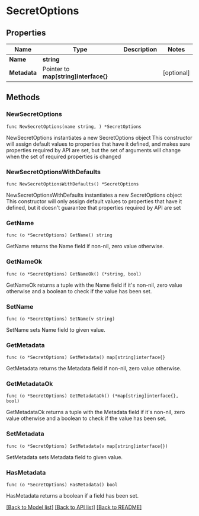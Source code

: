 # SecretOptions

## Properties

Name | Type | Description | Notes
------------ | ------------- | ------------- | -------------
**Name** | **string** |  |
**Metadata** | Pointer to **map[string]interface{}** |  | [optional]

## Methods

### NewSecretOptions

`func NewSecretOptions(name string, ) *SecretOptions`

NewSecretOptions instantiates a new SecretOptions object
This constructor will assign default values to properties that have it defined,
and makes sure properties required by API are set, but the set of arguments
will change when the set of required properties is changed

### NewSecretOptionsWithDefaults

`func NewSecretOptionsWithDefaults() *SecretOptions`

NewSecretOptionsWithDefaults instantiates a new SecretOptions object
This constructor will only assign default values to properties that have it defined,
but it doesn't guarantee that properties required by API are set

### GetName

`func (o *SecretOptions) GetName() string`

GetName returns the Name field if non-nil, zero value otherwise.

### GetNameOk

`func (o *SecretOptions) GetNameOk() (*string, bool)`

GetNameOk returns a tuple with the Name field if it's non-nil, zero value otherwise
and a boolean to check if the value has been set.

### SetName

`func (o *SecretOptions) SetName(v string)`

SetName sets Name field to given value.


### GetMetadata

`func (o *SecretOptions) GetMetadata() map[string]interface{}`

GetMetadata returns the Metadata field if non-nil, zero value otherwise.

### GetMetadataOk

`func (o *SecretOptions) GetMetadataOk() (*map[string]interface{}, bool)`

GetMetadataOk returns a tuple with the Metadata field if it's non-nil, zero value otherwise
and a boolean to check if the value has been set.

### SetMetadata

`func (o *SecretOptions) SetMetadata(v map[string]interface{})`

SetMetadata sets Metadata field to given value.

### HasMetadata

`func (o *SecretOptions) HasMetadata() bool`

HasMetadata returns a boolean if a field has been set.


[[Back to Model list]](../README.md#documentation-for-models) [[Back to API list]](../README.md#documentation-for-api-endpoints) [[Back to README]](../README.md)

